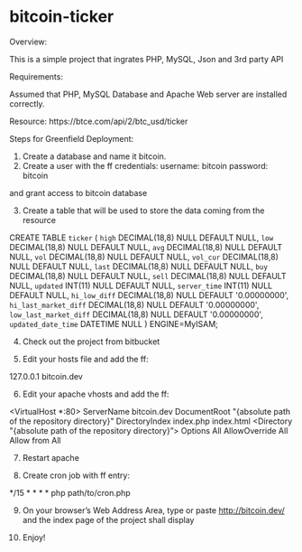 # bitcoin-ticker 
Overview:

This is a simple project that ingrates PHP, MySQL, Json and 3rd party API

Requirements:

Assumed that PHP, MySQL Database and Apache Web server are installed correctly.

Resource: https://btc­e.com/api/2/btc_usd/ticker

Steps for Greenfield Deployment:

1. Create a database and name it bitcoin.
2. Create a user with the ff credentials:
username: bitcoin
password: bitcoin

and grant access to bitcoin database

3. Create a table that will be used to store the data coming from the resource

CREATE TABLE `ticker` (
`high` DECIMAL(18,8) NULL DEFAULT NULL,
`low` DECIMAL(18,8) NULL DEFAULT NULL,
`avg` DECIMAL(18,8) NULL DEFAULT NULL,
`vol` DECIMAL(18,8) NULL DEFAULT NULL,
`vol_cur` DECIMAL(18,8) NULL DEFAULT NULL,
`last` DECIMAL(18,8) NULL DEFAULT NULL,
`buy` DECIMAL(18,8) NULL DEFAULT NULL,
`sell` DECIMAL(18,8) NULL DEFAULT NULL,
`updated` INT(11) NULL DEFAULT NULL,
`server_time` INT(11) NULL DEFAULT NULL,
`hi_low_diff` DECIMAL(18,8) NULL DEFAULT '0.00000000',
`hi_last_market_diff` DECIMAL(18,8) NULL DEFAULT '0.00000000',
`low_last_market_diff` DECIMAL(18,8) NULL DEFAULT '0.00000000',
`updated_date_time` DATETIME NULL
) ENGINE=MyISAM;

4. Check out the project from bitbucket

5. Edit your hosts file and add the ff:

127.0.0.1 bitcoin.dev

6. Edit your apache vhosts and add the ff:

<VirtualHost *:80>
  ServerName bitcoin.dev
  DocumentRoot "{absolute path of the repository directory}"
  DirectoryIndex index.php index.html
  <Directory "{absolute path of the repository directory}”>
    Options All
    AllowOverride All
    Allow from All
  </Directory>
</VirtualHost>

7. Restart apache

8. Create cron job with ff entry:

*/15 * * * * php path/to/cron.php

9. On your browser’s Web Address Area, type or paste http://bitcoin.dev/ and the index page of the project shall display

10. Enjoy!
